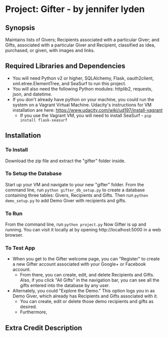 # Project: Gifter - by jennifer lyden

## Synopsis
Maintains lists of Givers; Recipients associated with a particular Giver; and Gifts, associated with a particular Giver and Recipient, classified as idea, purchased, or given, with images and links.

## Required Libraries and Dependencies
* You will need Python v2 or higher, SQLAlchemy, Flask, oauth2client, xml.etree.ElementTree, and SeaSurf to run this project.
* You will also need the following Python modules: httplib2, requests, json, and datetime.
* If you don't already have python on your machine, you could run the system on a Vagrant Virtual Machine. Udacity's instructions for VM installation are here: https://www.udacity.com/wiki/ud197/install-vagrant
    * If you use the Vagrant VM, you will need to install SeaSurf - `pip install flask-seasurf`

## Installation

### To Install
Download the zip file and extract the "gifter" folder inside.

### To Setup the Database
Start up your VM and navigate to your new "gifter" folder.
From the command line, run `python gifter_db_setup.py` to create a database containing three tables: Givers, Recipients and Gifts.
Then run `python demo_setup.py` to add Demo Giver with recipients and gifts.

### To Run
From the command line, run `python project.py` Now Gifter is up and running. You can visit it locally at by opening http://localhost:5000 in a web browser.

### To Test App
* When you get to the Gifter welcome page, you can "Register" to create a new Gifter account associated with your Google+ or Facebook account. 
    * From there, you can create, edit, and delete Recipients and Gifts. Also, if you click "All Gifts" in the navigation bar, you can see all the gifts entered into the database by any user.
* Alternately, you could "Explore the Demo." This option logs you in as Demo Giver, which already has Recipients and Gifts associated with it. 
    * You can create, edit or delete those demo recipients and gifts as desired.
    * Furthermore, 




## Extra Credit Description
